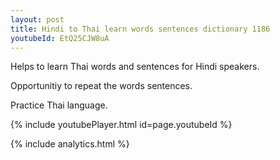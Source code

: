 ```yaml
---
layout: post
title: Hindi to Thai learn words sentences dictionary 1186 
youtubeId: EtQ25CJW8uA
---
```

 
 
Helps to learn Thai words and sentences for Hindi speakers.

Opportunitiy to repeat the words sentences. 

Practice Thai language. 
 
{% include youtubePlayer.html id=page.youtubeId %}
 
 
{% include analytics.html %}